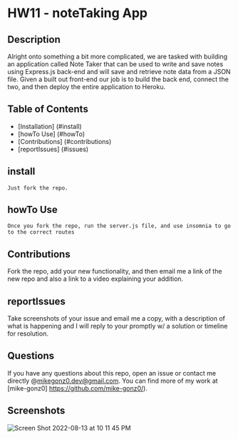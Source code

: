 # HW11 - noteTaking App
  
  ## Description
Alright onto something a bit more complicated, we are tasked with building an application called Note Taker that can be used to write and save notes using Express.js back-end and will save and retrieve note data from a JSON file. Given a built out front-end our job is to build the back end, connect the two, and then deploy the entire application to Heroku. 
  ## Table of Contents
  
  * [Installation] (#install)
  * [howTo Use] (#howTo)
  * [Contributions] (#contributions)
  * [reportIssues] (#issues)


  ## install
  ```
  Just fork the repo.
  ```

  ## howTo Use
  ```
  Once you fork the repo, run the server.js file, and use insomnia to go to the correct routes
  ```

  ## Contributions
  Fork the repo, add your new functionality, and then email me a link of the new repo and also a link to a video explaining your addition.

  ## reportIssues
  Take screenshots of your issue and email me a copy, with a description of what is happening and I will reply to your promptly w/ a solution or timeline for resolution. 

  ## Questions
  If you have any questions about this repo, open an issue or contact me directly @mikegonz0.dev@gmail.com. You can find more of my work at [mike-gonz0] https://github.com/mike-gonz0/).
  
  ## Screenshots
![Screen Shot 2022-08-13 at 10 11 45 PM](https://user-images.githubusercontent.com/98365942/184519644-eea7996b-d0ac-4bbf-9f40-1e5eeb6ac06b.png)
